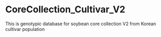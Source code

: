 # CoreCollection_Cultivar_V2
This is genotypic database for soybean core collection V2 from Korean cultivar population
